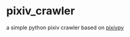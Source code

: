 # pixiv_crawler
 
a simple python pixiv crawler based on [pixivpy](https://github.com/upbit/pixivpy)
